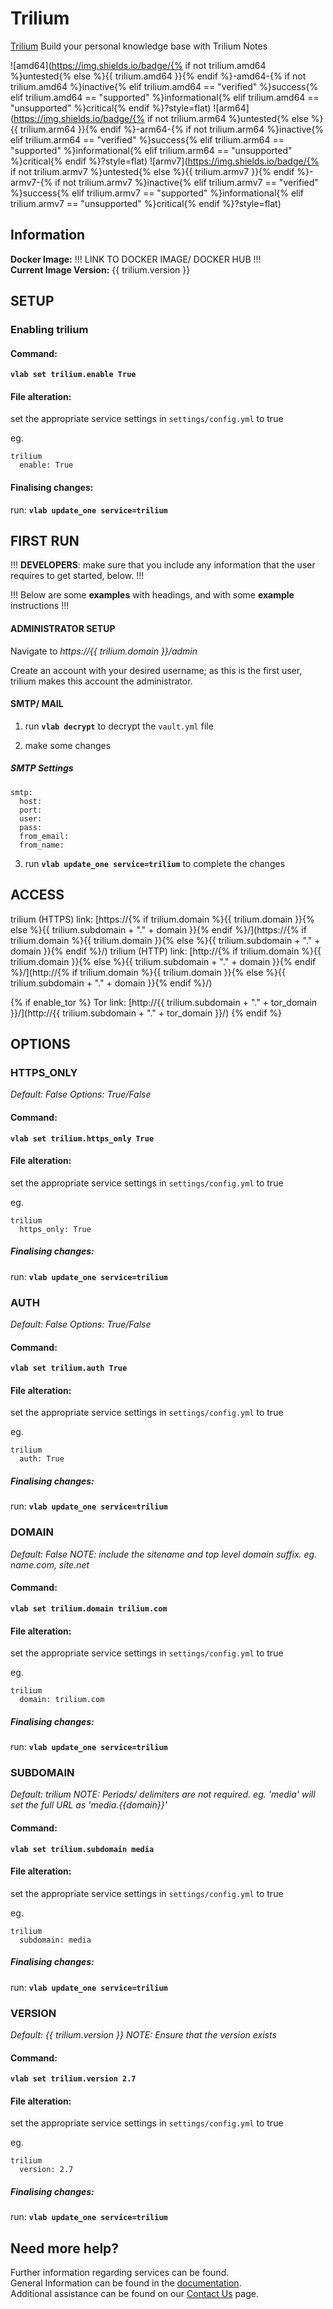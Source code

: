 # Trilium

[Trilium](https://github.com/zadam/trilium) Build your personal knowledge base with Trilium Notes

![amd64](https://img.shields.io/badge/{% if not trilium.amd64 %}untested{% else %}{{ trilium.amd64 }}{% endif %}-amd64-{% if not trilium.amd64 %}inactive{% elif trilium.amd64 == "verified" %}success{% elif trilium.amd64 == "supported" %}informational{% elif trilium.amd64 == "unsupported" %}critical{% endif %}?style=flat)
![arm64](https://img.shields.io/badge/{% if not trilium.arm64 %}untested{% else %}{{ trilium.arm64 }}{% endif %}-arm64-{% if not trilium.arm64 %}inactive{% elif trilium.arm64 == "verified" %}success{% elif trilium.arm64 == "supported" %}informational{% elif trilium.arm64 == "unsupported" %}critical{% endif %}?style=flat)
![armv7](https://img.shields.io/badge/{% if not trilium.armv7 %}untested{% else %}{{ trilium.armv7 }}{% endif %}-armv7-{% if not trilium.armv7 %}inactive{% elif trilium.armv7 == "verified" %}success{% elif trilium.armv7 == "supported" %}informational{% elif trilium.armv7 == "unsupported" %}critical{% endif %}?style=flat)

## Information


**Docker Image:** !!! LINK TO DOCKER IMAGE/ DOCKER HUB !!!\
**Current Image Version:** {{ trilium.version }}

## SETUP

### Enabling trilium

#### Command:

**`vlab set trilium.enable True`**

#### File alteration:

set the appropriate service settings in `settings/config.yml` to true

eg.
```
trilium
  enable: True
```

#### Finalising changes:

run: **`vlab update_one service=trilium`**

## FIRST RUN

!!! **DEVELOPERS**: make sure that you include any information that the user requires to get started, below. !!!

!!! Below are some **examples** with headings, and with some **example** instructions !!!

#### ADMINISTRATOR SETUP

Navigate to *https://{{ trilium.domain }}/admin*

Create an account with your desired username; as this is the first user, trilium makes this account the administrator.

#### SMTP/ MAIL

1. run **`vlab decrypt`** to decrypt the `vault.yml` file

2. make some changes


##### SMTP Settings
```
smtp:
  host:
  port:
  user:
  pass:
  from_email:
  from_name:
```

3. run **`vlab update_one service=trilium`** to complete the changes


## ACCESS

trilium (HTTPS) link: [https://{% if trilium.domain %}{{ trilium.domain }}{% else %}{{ trilium.subdomain + "." + domain }}{% endif %}/](https://{% if trilium.domain %}{{ trilium.domain }}{% else %}{{ trilium.subdomain + "." + domain }}{% endif %}/)
trilium (HTTP) link: [http://{% if trilium.domain %}{{ trilium.domain }}{% else %}{{ trilium.subdomain + "." + domain }}{% endif %}/](http://{% if trilium.domain %}{{ trilium.domain }}{% else %}{{ trilium.subdomain + "." + domain }}{% endif %}/)

{% if enable_tor %}
Tor link: [http://{{ trilium.subdomain + "." + tor_domain }}/](http://{{ trilium.subdomain + "." + tor_domain }}/)
{% endif %}

## OPTIONS

### HTTPS_ONLY
*Default: False*
*Options: True/False*

#### Command:

**`vlab set trilium.https_only True`**

#### File alteration:

set the appropriate service settings in `settings/config.yml` to true

eg.
```
trilium
  https_only: True
```

##### Finalising changes:

run: **`vlab update_one service=trilium`**

### AUTH
*Default: False*
*Options: True/False*

#### Command:

**`vlab set trilium.auth True`**

#### File alteration:

set the appropriate service settings in `settings/config.yml` to true

eg.
```
trilium
  auth: True
```

##### Finalising changes:

run: **`vlab update_one service=trilium`**

### DOMAIN
*Default: False*
*NOTE: include the sitename and top level domain suffix. eg. name.com, site.net*

#### Command:

**`vlab set trilium.domain trilium.com`**

#### File alteration:

set the appropriate service settings in `settings/config.yml` to true

eg.
```
trilium
  domain: trilium.com
```

##### Finalising changes:

run: **`vlab update_one service=trilium`**

### SUBDOMAIN
*Default: trilium*
*NOTE: Periods/ delimiters are not required. eg. 'media' will set the full URL as 'media.{{domain}}'*

#### Command:

**`vlab set trilium.subdomain media`**

#### File alteration:

set the appropriate service settings in `settings/config.yml` to true

eg.
```
trilium
  subdomain: media
```

##### Finalising changes:

run: **`vlab update_one service=trilium`**

### VERSION
*Default: {{  trilium.version  }}*
*NOTE: Ensure that the version exists*

#### Command:

**`vlab set trilium.version 2.7`**

#### File alteration:

set the appropriate service settings in `settings/config.yml` to true

eg.
```
trilium
  version: 2.7
```

##### Finalising changes:

run: **`vlab update_one service=trilium`**

## Need more help?
Further information regarding services can be found. \
General Information can be found in the [documentation](https://docs.vivumlab.com). \
Additional assistance can be found on our [Contact Us](https://docs.vivumlab.com/Contact-us) page.
